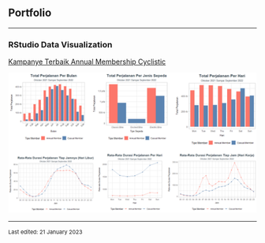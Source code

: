 ## Portfolio

---

### RStudio Data Visualization

[Kampanye Terbaik Annual Membership Cyclistic](/pdf/portofolio_cyclistic_fazadh_v2.pdf)

<img src="images/porto_cyclistic.png?raw=true"/>

---






<p style="font-size:11px">Last edited: 21 January 2023 </p>
<!-- Remove above link if you don't want to attibute -->
